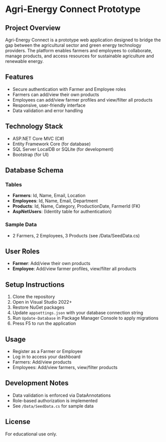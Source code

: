 # Agri-Energy Connect Prototype

## Project Overview
Agri-Energy Connect is a prototype web application designed to bridge the gap between the agricultural sector and green energy technology providers. The platform enables farmers and employees to collaborate, manage products, and access resources for sustainable agriculture and renewable energy.

## Features
- Secure authentication with Farmer and Employee roles
- Farmers can add/view their own products
- Employees can add/view farmer profiles and view/filter all products
- Responsive, user-friendly interface
- Data validation and error handling

## Technology Stack
- ASP.NET Core MVC (C#)
- Entity Framework Core (for database)
- SQL Server LocalDB or SQLite (for development)
- Bootstrap (for UI)

## Database Schema
### Tables
- **Farmers**: Id, Name, Email, Location
- **Employees**: Id, Name, Email, Department
- **Products**: Id, Name, Category, ProductionDate, FarmerId (FK)
- **AspNetUsers**: (Identity table for authentication)

### Sample Data
- 2 Farmers, 2 Employees, 3 Products (see /Data/SeedData.cs)

## User Roles
- **Farmer**: Add/view their own products
- **Employee**: Add/view farmer profiles, view/filter all products

## Setup Instructions
1. Clone the repository
2. Open in Visual Studio 2022+
3. Restore NuGet packages
4. Update `appsettings.json` with your database connection string
5. Run `Update-Database` in Package Manager Console to apply migrations
6. Press F5 to run the application

## Usage
- Register as a Farmer or Employee
- Log in to access your dashboard
- Farmers: Add/view products
- Employees: Add/view farmers, view/filter products

## Development Notes
- Data validation is enforced via DataAnnotations
- Role-based authorization is implemented
- See `/Data/SeedData.cs` for sample data

## License
For educational use only. 